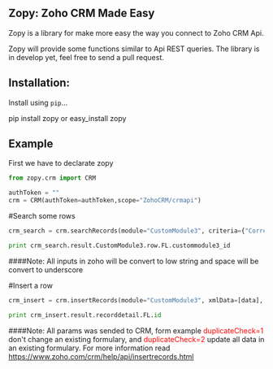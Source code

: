 Zopy: Zoho CRM Made Easy
--
Zopy is a library for make more easy the way you connect to Zoho CRM Api.

Zopy will provide some functions similar to Api REST queries. The library is in develop yet, feel free to send a pull request.

Installation:
--
Install using `pip`...

  pip install zopy
  or
  easy_install zopy

Example
--

First we have to declarate zopy

```python
from zopy.crm import CRM

authToken = ""
crm = CRM(authToken=authToken,scope="ZohoCRM/crmapi")
```

#Search some rows

```python
crm_search = crm.searchRecords(module="CustomModule3", criteria={"Correo Electronico":"dhararon@hotmail.com"})

print crm_search.result.CustomModule3.row.FL.custommodule3_id
```

####Note: All inputs in zoho will be convert to low string and space will be convert to underscore

#Insert a row

```python
crm_insert = crm.insertRecords(module="CustomModule3", xmlData=[data], version=2, duplicateCheck=1)

print crm_insert.result.recorddetail.FL.id
```

####Note: All params was sended to CRM, form example <font color="red">duplicateCheck=1</font> don't change an existing formulary, and <font color="red">duplicateCheck=2</font> update all data in an existing formulary.  For more information read https://www.zoho.com/crm/help/api/insertrecords.html
